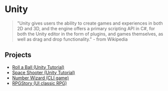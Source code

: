 # Unity

> "Unity gives users the ability to create games and experiences in both
> 2D and 3D, and the engine offers a primary scripting API in C#, for both
> the Unity editor in the form of plugins, and games themselves, as well as
> drag and drop functionality." - from Wikipedia

## Projects

- [Roll a Ball (Unity Tutorial)](https://learn.unity.com/project/roll-a-ball-tutorial)
- [Space Shooter (Unity Tutorial)](https://learn.unity.com/tutorial/introduction-to-space-shooter#5c7f8528edbc2a002053b72a)
- [Number Wizard (CLI game)](/number-wizard)
- [RPGStory (UI classic RPG)](/RPGStory)
